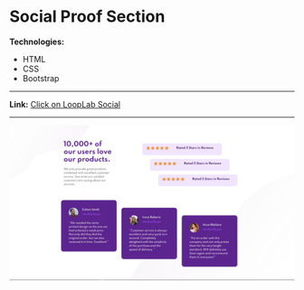 # Social Proof Section

**Technologies:**
- HTML
- CSS
- Bootstrap

---
**Link:** [Click on LoopLab Social](https://11samo.github.io/social-proof-section/)

---
![Screenshot of site](screen.jpg)
